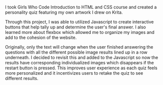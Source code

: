 I took Girls Who Code Introduction to HTML and CSS course and created a personality quiz featuring my own artwork I drew on Krita. 

Through this project, I was able to utilized Javascript to create interactive buttons that help tally up and determine the user's final answer. I also learned more about flexbox which
allowed me to organize my images and add to the cohesion of the website.

Originally, only the text will change when the user finished answering the questions
with all the different possible image results lined up in a row underneath. I decided to revisit this and added to the Javascript so now the results have corresponding individualized images which disappears 
if the restart button is pressed. This improves user experience as each quiz feels more personalized and it incentivizes users to retake the quiz to see different results.
